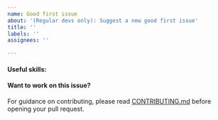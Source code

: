 ```yaml
---
name: Good first issue
about: '(Regular devs only): Suggest a new good first issue'
title: ''
labels: ''
assignees: ''

---
```


<!-- Needs the label "good first issue" assigned manually before or after opening -->

<!-- A good first issue is an uncontroversial issue, that has a relatively unique and obvious solution -->

<!-- Motivate the issue and explain the solution briefly -->

#### Useful skills:

<!-- (For example, “C++11 std::thread”, “Qt5 GUI and async GUI design” or “basic understanding of Monacoin mining and the Monacoin Core RPC interface”.) -->

#### Want to work on this issue?

For guidance on contributing, please read [CONTRIBUTING.md](https://github.com/bitcoin/bitcoin/blob/master/CONTRIBUTING.md) before opening your pull request.
